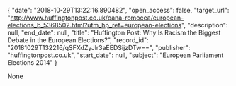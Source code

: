 {
  "date": "2018-10-29T13:22:16.890482", 
  "open_access": false, 
  "target_url": "http://www.huffingtonpost.co.uk/oana-romocea/european-elections_b_5368502.html?utm_hp_ref=european-elections", 
  "description": null, 
  "end_date": null, 
  "title": "Huffington Post: Why Is Racism the Biggest Debate in the European Elections?", 
  "record_id": "20181029T132216/qSFXdZyJlr3aEEDSijzDTw==", 
  "publisher": "huffingtonpost.co.uk", 
  "start_date": null, 
  "subject": "European Parliament Elections 2014"
}

None